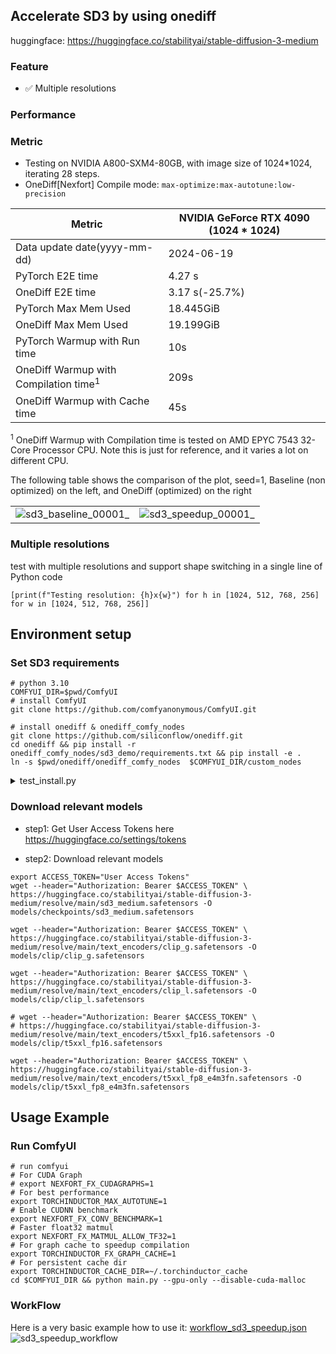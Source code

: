 ## Accelerate SD3 by using onediff
huggingface: https://huggingface.co/stabilityai/stable-diffusion-3-medium 


### Feature
- ✅ Multiple resolutions

### Performance
### Metric

- Testing on NVIDIA A800-SXM4-80GB, with image size of 1024*1024, iterating 28 steps. 
- OneDiff[Nexfort] Compile mode: 
`max-optimize:max-autotune:low-precision`


| Metric                                           | NVIDIA GeForce RTX 4090 (1024 * 1024) |
| ------------------------------------------------ | ------------------------------------- |
| Data update date(yyyy-mm-dd)                     | 2024-06-19                            |
| PyTorch E2E time                                 | 4.27 s                                |
| OneDiff E2E time                                 | 3.17 s(-25.7%)                        |
| PyTorch Max Mem Used                             | 18.445GiB                             |
| OneDiff Max Mem Used                             | 19.199GiB                             |
| PyTorch Warmup with Run time                     | 10s                                   |
| OneDiff Warmup with Compilation time<sup>1</sup> | 209s                                  |
| OneDiff Warmup with Cache time                   | 45s                                   |

 <sup>1</sup> OneDiff Warmup with Compilation time is tested on  AMD EPYC 7543 32-Core Processor CPU. Note this is just for reference, and it varies a lot on different CPU.


The following table shows the comparison of the plot, seed=1, Baseline (non optimized) on the left, and OneDiff (optimized) on the right

|                                                                                                                      |                                                                                                                     |
| -------------------------------------------------------------------------------------------------------------------- | ------------------------------------------------------------------------------------------------------------------- |
| ![sd3_baseline_00001_](https://github.com/siliconflow/onediff/assets/109639975/c86f2dc8-fc6f-4cc7-b85d-d4d973594ee6) | ![sd3_speedup_00001_](https://github.com/siliconflow/onediff/assets/109639975/c81b3fc9-d588-4ba1-9911-ae3a8a8d2454) |


### Multiple resolutions
test with multiple resolutions and support shape switching in a single line of Python code
```
[print(f"Testing resolution: {h}x{w}") for h in [1024, 512, 768, 256] for w in [1024, 512, 768, 256]]
```
## Environment setup
### Set SD3 requirements
```shell
# python 3.10 
COMFYUI_DIR=$pwd/ComfyUI
# install ComfyUI
git clone https://github.com/comfyanonymous/ComfyUI.git

# install onediff & onediff_comfy_nodes
git clone https://github.com/siliconflow/onediff.git 
cd onediff && pip install -r onediff_comfy_nodes/sd3_demo/requirements.txt && pip install -e .
ln -s $pwd/onediff/onediff_comfy_nodes  $COMFYUI_DIR/custom_nodes
```

<details close>
<summary> test_install.py </summary>

```python
# Compile arbitrary models (torch.nn.Module)
import torch
from onediff.utils.import_utils import is_nexfort_available
assert is_nexfort_available() == True

import onediff.infer_compiler as infer_compiler

class MyModule(torch.nn.Module):
    def __init__(self):
        super().__init__()
        self.lin = torch.nn.Linear(100, 10)

    def forward(self, x):
        return torch.nn.functional.relu(self.lin(x))

mod = MyModule().to("cuda").half()
with torch.inference_mode():
    compiled_mod = infer_compiler.compile(mod,
        backend="nexfort",
        options={"mode": "max-autotune:cudagraphs", "dynamic": True, "fullgraph": True},
    )
    print(compiled_mod(torch.randn(10, 100, device="cuda").half()).shape)
    
print("Successfully installed～")
```

</details>

### Download relevant models

- step1: Get User Access Tokens here https://huggingface.co/settings/tokens

- step2: Download relevant models
```shell
export ACCESS_TOKEN="User Access Tokens"
wget --header="Authorization: Bearer $ACCESS_TOKEN" \
https://huggingface.co/stabilityai/stable-diffusion-3-medium/resolve/main/sd3_medium.safetensors -O models/checkpoints/sd3_medium.safetensors 

wget --header="Authorization: Bearer $ACCESS_TOKEN" \
https://huggingface.co/stabilityai/stable-diffusion-3-medium/resolve/main/text_encoders/clip_g.safetensors -O models/clip/clip_g.safetensors
    
wget --header="Authorization: Bearer $ACCESS_TOKEN" \
https://huggingface.co/stabilityai/stable-diffusion-3-medium/resolve/main/text_encoders/clip_l.safetensors -O models/clip/clip_l.safetensors

# wget --header="Authorization: Bearer $ACCESS_TOKEN" \
# https://huggingface.co/stabilityai/stable-diffusion-3-medium/resolve/main/text_encoders/t5xxl_fp16.safetensors -O models/clip/t5xxl_fp16.safetensors

wget --header="Authorization: Bearer $ACCESS_TOKEN" \
https://huggingface.co/stabilityai/stable-diffusion-3-medium/resolve/main/text_encoders/t5xxl_fp8_e4m3fn.safetensors -O models/clip/t5xxl_fp8_e4m3fn.safetensors
```

## Usage Example

### Run ComfyUI
```shell
# run comfyui
# For CUDA Graph
# export NEXFORT_FX_CUDAGRAPHS=1 
# For best performance
export TORCHINDUCTOR_MAX_AUTOTUNE=1
# Enable CUDNN benchmark
export NEXFORT_FX_CONV_BENCHMARK=1
# Faster float32 matmul
export NEXFORT_FX_MATMUL_ALLOW_TF32=1
# For graph cache to speedup compilation
export TORCHINDUCTOR_FX_GRAPH_CACHE=1
# For persistent cache dir
export TORCHINDUCTOR_CACHE_DIR=~/.torchinductor_cache
cd $COMFYUI_DIR && python main.py --gpu-only --disable-cuda-malloc
```

### WorkFlow
Here is a very basic example how to use it:
[workflow_sd3_speedup.json](https://github.com/user-attachments/files/15907863/sd3_suppedup.json)
![sd3_speedup_workflow](https://github.com/siliconflow/onediff/assets/109639975/c1e955ae-7cc5-4197-9635-7cc05d5fd7a6)

